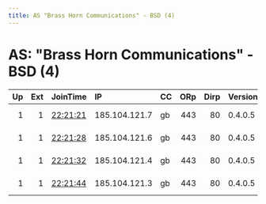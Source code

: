 ```yaml
---
title: AS "Brass Horn Communications" - BSD (4)
---
```


# AS: "Brass Horn Communications" - BSD (4)

|   Up |   Ext | JoinTime                                                                                            | IP            | CC   |   ORp |   Dirp | Version   | Contact                  | Nickname        |   eFamMembers |
|-----:|------:|:----------------------------------------------------------------------------------------------------|:--------------|:-----|------:|-------:|:----------|:-------------------------|:----------------|--------------:|
|    1 |     1 | [22:21:21](https://metrics.torproject.org/rs.html#details/8653249186784849F16F5E65F7C339BEC9C4EE16) | 185.104.121.7 | gb   |   443 |     80 | 0.4.0.5   | email:hello brasshorncom | BBFC            |             1 |
|    1 |     1 | [22:21:28](https://metrics.torproject.org/rs.html#details/2D4A70C67B4D663917E792A4F4F3622FFB80BFE0) | 185.104.121.6 | gb   |   443 |     80 | 0.4.0.5   | email:hello brasshorncom | MinistryOfTruth |             1 |
|    1 |     1 | [22:21:32](https://metrics.torproject.org/rs.html#details/7A691874779FB4E5DD33F3AFAB30E084ACD33BA3) | 185.104.121.4 | gb   |   443 |     80 | 0.4.0.5   | email:hello brasshorncom | MaryWhitehouse  |             1 |
|    1 |     1 | [22:21:44](https://metrics.torproject.org/rs.html#details/33CCD58B3D4E1045B30D0B584B2A6F2BCC058608) | 185.104.121.3 | gb   |   443 |     80 | 0.4.0.5   | email:hello brasshorncom | ThomasBowdler   |             1 |
